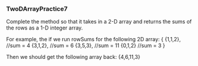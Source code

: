 ### TwoDArrayPractice7

Complete the method so that it takes in a 2-D array and returns the sums of the rows as a 1-D integer array.

For example, the if we run rowSums for the following 2D array:
{
  {1,1,2}, //sum = 4
  {3,1,2}, //sum = 6
  {3,5,3}, //sum = 11
  {0,1,2}  //sum = 3
}

Then we should get the following array back:
{4,6,11,3}
